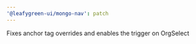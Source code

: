 ```yaml
---
'@leafygreen-ui/mongo-nav': patch
---
```


Fixes anchor tag overrides and enables the trigger on OrgSelect

